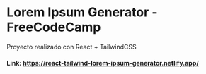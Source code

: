 # Lorem Ipsum Generator - FreeCodeCamp

Proyecto realizado con React + TailwindCSS

#### Link: https://react-tailwind-lorem-ipsum-generator.netlify.app/


